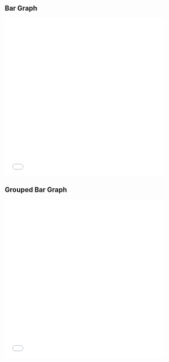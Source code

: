 <h2>Bar Graph</h2>
<iframe height='500' scrolling='no' title='Bar Graph' src='//codepen.io/team/carbon/embed/OzBKKN/?height=265&theme-id=30962default-tab=js,result&embed-version=2' frameborder='no' allowtransparency='true' allowfullscreen='true' style='width: 100%;'>See the Pen <a href='https://codepen.io/team/carbon/pen/OzBKKN/'>Bar Graph</a> by Carbon Design System (<a href='https://codepen.io/carbon'>@carbon</a>) on <a href='https://codepen.io'>CodePen</a>.
</iframe>

<h2>Grouped Bar Graph</h2>
<iframe height='500' scrolling='no' title='Grouped Bar Graph' src='//codepen.io/team/carbon/embed/QaJYpg/?height=265&theme-id=30962default-tab=js,result&embed-version=2' frameborder='no' allowtransparency='true' allowfullscreen='true' style='width: 100%;'>See the Pen <a href='https://codepen.io/team/carbon/pen/QaJYpg/'>Grouped Bar Graph</a> by Carbon Design System (<a href='https://codepen.io/carbon'>@carbon</a>) on <a href='https://codepen.io'>CodePen</a>.
</iframe>
